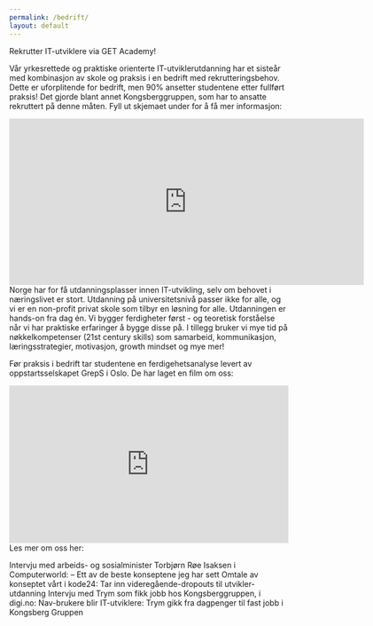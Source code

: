```yaml
---
permalink: /bedrift/
layout: default
---
```


Rekrutter IT-utviklere via GET Academy!

Vår yrkesrettede og praktiske orienterte IT-utviklerutdanning har et sisteår med kombinasjon av skole og praksis i en bedrift med rekrutteringsbehov. Dette er uforplitende for bedrift, men 90% ansetter studentene etter fullført praksis! Det gjorde blant annet Kongsberggruppen, som har to ansatte rekruttert på denne måten. Fyll ut skjemaet under for å få mer informasjon:

<iframe src="https://docs.google.com/forms/d/e/1FAIpQLSdPrs46PpimGdaADUNDK5r2bIRcVoErp0En3Ez_v-Al95lGwQ/viewform?embedded=true" width="640" height="300" frameborder="0" marginheight="0" marginwidth="0">Laster inn …</iframe>
Norge har for få utdanningsplasser innen IT-utvikling, selv om behovet i næringslivet er stort. Utdanning på universitetsnivå passer ikke for alle, og vi er en non-profit privat skole som tilbyr en løsning for alle. Utdanningen er hands-on fra dag én. Vi bygger ferdigheter først - og teoretisk forståelse når vi har praktiske erfaringer å bygge disse på. I tillegg bruker vi mye tid på nøkkelkompetenser (21st century skills) som samarbeid, kommunikasjon, læringsstrategier, motivasjon, growth mindset og mye mer!

Før praksis i bedrift tar studentene en ferdigehetsanalyse levert av oppstartsselskapet GrepS i Oslo. De har laget en film om oss:

<iframe src="https://www.linkedin.com/embed/feed/update/urn:li:ugcPost:6778793342969892864?compact=1" height="284" width="504" frameborder="0" allowfullscreen="" title="Innebygd innlegg"></iframe>
Les mer om oss her:

Intervju med arbeids- og sosialminister Torbjørn Røe Isaksen i Computerworld: – Ett av de beste konseptene jeg har sett
Omtale av konseptet vårt i kode24: Tar inn videregående-dropouts til utvikler-utdanning
Intervju med Trym som fikk jobb hos Kongsberggruppen, i digi.no: Nav-brukere blir IT-utviklere: Trym gikk fra dagpenger til fast jobb i Kongsberg Gruppen